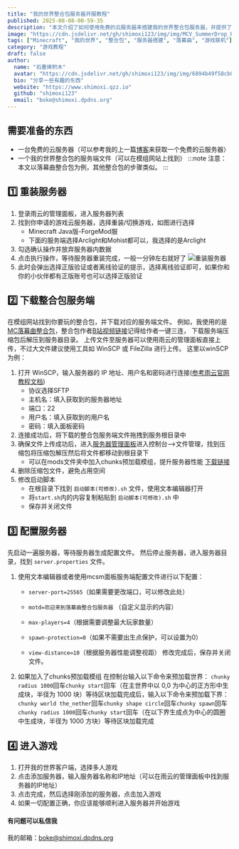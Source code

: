 ```yaml
---
title: "我的世界整合包服务器开服教程"
published: 2025-08-08-00-59-35
description: "本文介绍了如何使用免费的云服务器来搭建我的世界整合包服务器，并提供了详细的配置步骤和注意事项。"
image: "https://cdn.jsdelivr.net/gh/shimoxi123/img/img/MCV_SummerDrop_Hero_DotNet_Homepage_1920x1080.webp"
tags: ["Minecraft", "我的世界", "整合包", "服务器搭建", "落幕曲", "游戏联机"]
category: "游戏教程"
draft: false
author:
  name: "石墨烯积木"
  avatar: "https://cdn.jsdelivr.net/gh/shimoxi123/img/img/6894b49f58cb8da5c80fd8e5.webp"
  bio: "分享一些有趣的东西"
  website: "https://www.shimoxi.qzz.io"
  github: "shimoxi123"
  email: "boke@shimoxi.dpdns.org"
---
```


## 需要准备的东西
- 一台免费的云服务器（可以参考我的上一篇<a href="https://www.shimoxi.qzz.io/posts/领免费服务器教程/" title="点击访问网站">博客</a>来获取一个免费的云服务器）
- 一个我的世界整合包的服务端文件（可以在模组网站上找到）
:::note
注意：本文以落幕曲整合包为例，其他整合包的步骤类似。
:::

## 1️⃣ 重装服务器
1. 登录雨云的管理面板，进入服务器列表
2. 找到你申请的游戏云服务器，选择重装/切换游戏，如图进行选择
    - Minecraft Java版-ForgeMod服
    - 下面的服务端选择Arclight和Mohist都可以，我选择的是Arclight
3. 勾选确认操作并放弃服务器内数据
4. 点击执行操作，等待服务器重装完成，一般一分钟左右就好了
![重装服务器](https://cdn.jsdelivr.net/gh/shimoxi123/img/img/6895782e58cb8da5c81147f5.webp)
5. 此时会弹出选择正版验证或者离线验证的提示，选择离线验证即可，如果你和你的小伙伴都有正版账号也可以选择正版验证

## 2️⃣ 下载整合包服务端
在模组网站找到你要玩的整合包，并下载对应的服务端文件。
例如，我使用的是 [MC落幕曲整合包](https://pan.quark.cn/s/4e69ec77f734)，整合包作者[B站视频链接](https://b23.tv/JAirp3c)记得给作者一键三连，
下载服务端压缩包后解压到服务器目录。
上传文件至服务器可以使用雨云的管理面板直接上传，不过大文件建议使用工具如 WinSCP 或 FileZilla 进行上传。
这里以winSCP为例：
1. 打开 WinSCP，输入服务器的 IP 地址、用户名和密码进行连接([参考雨云官网教程文档](https://www.rainyun.com/docs/rgs/practice/mcsmFileManage))
    - 协议选择SFTP
    - 主机名：填入获取到的服务器地址
    - 端口：22
    - 用户名：填入获取到的用户名
    - 密码：填入面板密码
2. 连接成功后，将下载的整合包服务端文件拖拽到服务根目录中
3. 确保文件上传成功后，进入[服务器管理面板](https://mcsm.rainyun.com/#/customer)进入控制台-->文件管理，找到压缩包将压缩包解压然后将文件都移动到根目录下
    - 可以在mods文件夹中加入chunks预加载模组，提升服务器性能    [下载链接](https://www.curseforge.com/minecraft/mc-mods/chunky-pregenerator-forge)
4. 删除压缩包文件，避免占用空间
5. 修改启动脚本
   - 在根目录下找到 `启动脚本(可修改).sh` 文件，使用文本编辑器打开
   - 将`start.sh`内的内容复制粘贴到 `启动脚本(可修改).sh` 中
   - 保存并关闭文件

## 3️⃣ 配置服务器
先启动一遍服务器，等待服务器生成配置文件。
然后停止服务器，进入服务器目录，找到 `server.properties` 文件。
1. 使用文本编辑器或者使用mcsm面板服务端配置文件进行以下配置：
    - `server-port=25565`（如果需要更改端口，可以修改此处）

    - `motd=欢迎来到落幕曲整合包服务器` （自定义显示的内容）
    - `max-players=4`（根据需要调整最大玩家数量）
    - `spawn-protection=0`（如果不需要出生点保护，可以设置为0）
    - `view-distance=10`（根据服务器性能调整视距）
修改完成后，保存并关闭文件。    
2. 如果加入了chunks预加载模组
    在控制台输入以下命令来预加载世界：
    `chunky radius 1000`回车`chunky start`回车（在主世界中以 0,0 为中心的正方形中生成块，半径为 1000 块）等待区块加载完成后，输入以下命令来预加载下界：
    `chunky world the_nether`回车`chunky shape circle`回车`chunky spawn`回车`chunky radius 1000`回车`chunky start`回车（在以下界生成点为中心的圆圈中生成块，半径为 1000 方块）等待区块加载完成
## 4️⃣ 进入游戏
1. 打开我的世界客户端，选择多人游戏
2. 点击添加服务器，输入服务器名称和IP地址（可以在雨云的管理面板中找到服务器的IP地址）
3. 点击完成，然后选择刚添加的服务器，点击加入游戏
4. 如果一切配置正确，你应该能够顺利进入服务器并开始游戏

#### 有问题可以私信我
我的邮箱：boke@shimoxi.dpdns.org

[def]: ttps://example.co